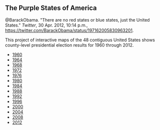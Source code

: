 ## The Purple States of America

@BarackObama. "There are no red states or blue states, just the United States." *Twitter*, 30 Apr. 2012, 10:14 p.m., <a href="https://twitter.com/BarackObama/status/197162005830963201" target="_blank">https://twitter.com/BarackObama/status/197162005830963201</a>.

This project of interactive maps of the 48 contiguous United States shows county-level presidential election results for 1960 through 2012.

* [1960](https://github.com/cerickson30/Purple_States_of_America/blob/gh-pages/html_maps/purple_states_1960.html)
* [1964](https://github.com/cerickson30/Purple_States_of_America/blob/gh-pages/html_maps/purple_states_1964.html)
* [1968](https://github.com/cerickson30/Purple_States_of_America/blob/gh-pages/html_maps/purple_states_1968.html)
* [1972](https://github.com/cerickson30/Purple_States_of_America/blob/gh-pages/html_maps/purple_states_1972.html)
* [1976](https://github.com/cerickson30/Purple_States_of_America/blob/gh-pages/html_maps/purple_states_1976.html)
* [1980](https://github.com/cerickson30/Purple_States_of_America/blob/gh-pages/html_maps/purple_states_1980.html)
* [1984](https://github.com/cerickson30/Purple_States_of_America/blob/gh-pages/html_maps/purple_states_1984.html)
* [1988](https://github.com/cerickson30/Purple_States_of_America/blob/gh-pages/html_maps/purple_states_1988.html)
* [1992](https://github.com/cerickson30/Purple_States_of_America/blob/gh-pages/html_maps/purple_states_1992.html)
* [1996](https://github.com/cerickson30/Purple_States_of_America/blob/gh-pages/html_maps/purple_states_1996.html)
* [2000](https://github.com/cerickson30/Purple_States_of_America/blob/gh-pages/html_maps/purple_states_2000.html)
* [2004](https://github.com/cerickson30/Purple_States_of_America/blob/gh-pages/html_maps/purple_states_2004.html)
* [2008](https://github.com/cerickson30/Purple_States_of_America/blob/gh-pages/html_maps/purple_states_2008.html)
* [2012](https://github.com/cerickson30/Purple_States_of_America/blob/gh-pages/html_maps/purple_states_2012.html)
